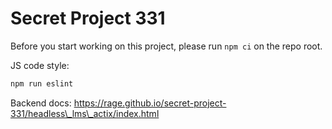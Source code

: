 # Secret Project 331

Before you start working on this project, please run `npm ci` on the repo root.

JS code style:

```bash
npm run eslint
```

Backend docs: https://rage.github.io/secret-project-331/headless\_lms\_actix/index.html
